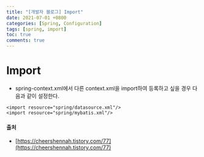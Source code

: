 ```yaml
---
title: "[개발자 블로그] Import"
date: 2021-07-01 +0800
categories: [Spring, Configuration]
tags: [spring, import]
toc: true
comments: true
---
```


# Import
- spring-context.xml에서 다른 context.xml을 import하여 등록하고 싶을 경우 다음과 같이 설정한다.

~~~
<import resource="spring/datasource.xml"/>
<import resource="spring/mybatis.xml"/>
~~~

#### 출처
- [https://cheershennah.tistory.com/77](https://cheershennah.tistory.com/77)